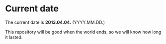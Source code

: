 # Current date

The current date is **2013.04.04.** (YYYY.MM.DD.)

This repository will be good when the world ends, so we will know how long it lasted.